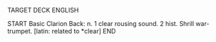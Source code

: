 TARGET DECK
ENGLISH

START
Basic
Clarion
Back: n. 1 clear rousing sound. 2 hist. Shrill war-trumpet. [latin: related to *clear]
END
